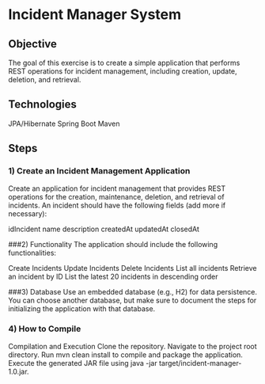 # Incident Manager System
## Objective
The goal of this exercise is to create a simple application that performs REST operations for incident management, including creation, update, deletion, and retrieval.

## Technologies
JPA/Hibernate
Spring Boot
Maven

## Steps
### 1) Create an Incident Management Application
Create an application for incident management that provides REST operations for the creation, maintenance, deletion, and retrieval of incidents. An incident should have the following fields (add more if necessary):

idIncident
name
description
createdAt
updatedAt
closedAt

###2) Functionality
The application should include the following functionalities:

Create Incidents
Update Incidents
Delete Incidents
List all incidents
Retrieve an incident by ID
List the latest 20 incidents in descending order

###3) Database
Use an embedded database (e.g., H2) for data persistence. You can choose another database, but make sure to document the steps for initializing the application with that database.

### 4) How to Compile
Compilation and Execution
Clone the repository.
Navigate to the project root directory.
Run mvn clean install to compile and package the application.
Execute the generated JAR file using java -jar target/incident-manager-1.0.jar.
